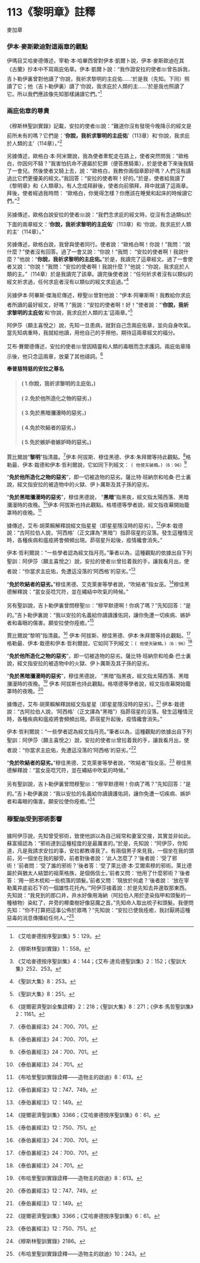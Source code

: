# 113《黎明章》註釋 

麥加章

### 伊本·麥斯歐迪對這兩章的觀點

伊瑪目艾哈麥德傳述，宰勒·本·哈畢西曾對伊本·凱爾卜說，伊本·麥斯歐迪在其《古蘭》抄本中不寫兩庇佑章。伊本·凱爾卜說：“我作證安拉的使者ﷺ曾告訴我，吉卜勒伊裏曾對他讀了‘你說，我祈求黎明的主庇佑……’於是我（先知。下同）照讀了它；他（吉卜勒伊裏）讀了‘你說，我求庇於人類的主……’於是我也照讀了它。所以我們應該像先知那樣誦讀它們。”[^1] 

### 兩庇佑章的尊貴

《穆斯林聖訓實錄》記載，安拉的使者ﷺ說：“難道你沒有發現今晚降示的經文是前所未有的嗎？它們是：‘**你說，我祈求黎明的主庇佑**’（113章）和‘你說，我求庇於人類的主’（114章）。”[^2] 

[^1]:《艾哈麥德按序聖訓集》5：129。

另據傳述，歐格白·本·阿米爾說，我為使者牽駝走在路上，使者突然問我：“歐格白，你因何不騎？”我害怕抗命不遵屬於犯罪（便答應騎乘），於是使者下來後我騎了一會兒。然後使者又騎上去，說：“歐格白，我教你兩個章節好嗎？人們沒有讀過比它們更優美的經文。”我回答：“安拉的使者啊！好的。”於是，使者給我讀了《黎明章》和《人類章》。有人念成拜辭後，使者向前領拜，拜中就讀了這兩章。拜後，使者經過我時問： “歐格白，你覺得怎樣？你應該在睡覺和起床的時候讀它們。”[^3] 

另據傳述，歐格白說安拉的使者ﷺ說：“我們念求庇的經文時，從沒有念過類似於下面的兩章經文：‘**你說，我祈求黎明的主庇佑**’（113章）和 ‘你說，我求庇於人類的主’（114章）。”

另據傳述，歐格白說，我曾與使者同行。使者說：“歐格白啊！你說！”我問：“說什麼？”使者沒有回答。過了一會又說：“你說！”我問： “安拉的使者啊！我說什麼？”他說：“**你說，我祈求黎明的主庇佑。**”於是，我讀完了這章經文。過了一會使者又說：“你說！”我問：“安拉的使者啊！我說什麼？”他說：“你說，我求庇於人類的主。”（114章）於是我讀完了該章。讀完後使者說：“任何祈求者沒有以類似的經文祈求過，任何求庇者沒有以類似的經文求庇過。”[^4] 

另據伊本·阿畢斯·傑海尼傳述，穆聖ﷺ曾對他說：“伊本·阿畢斯啊！我教給你求庇者所讀的最好經文，好嗎？”我說：“安拉的使者啊！好！”使者說：“‘**你說，我祈求黎明的主庇佑**’和‘你說，我求庇於人類的主’這兩章。”[^5] 

阿伊莎（願主喜悅之）說，先知一旦患病，就對自己念兩庇佑章，並向自身吹氣。當先知病重時，我就給他讀，用他自己的手擦他，期待這兩章經文的福分。

艾布·賽爾德傳述，安拉的使者ﷺ曾因精靈和人類的毒眼而念求護詞。兩庇佑章降示後，他只念這兩章，放棄了其他禱詞。[^6] 

**奉普慈特慈的安拉之尊名**

>#### ( 1.你說，我祈求黎明的主庇佑，)
>#### ( 2.免於他所造化之物的惡劣，) 
>#### ( 3.免於黑暗瀰漫時的惡劣，) 
>#### ( 4.免於吹結者的惡劣，)
>#### ( 5.免於嫉妒者嫉妒時的惡劣。)

賈比爾說“**黎明**”指清晨。[^7]伊本·阿拔斯、穆佳黑德、伊本·朱拜爾等持此觀點。[^7]格勒最、伊本·栽德和伊本·哲利爾說，它如同下列經文： `( 他使天破曉。)（6：96）`[^8]

“**免於他所造化之物的惡劣**”，即一切被造物的惡劣。薩比特·班納奈和哈桑·巴士裏說，經文指安拉的被造物中的火獄、伊卜厲斯及其子孫的惡劣。

“**免於黑暗瀰漫時的惡劣**”，穆佳黑德說， “**黑暗**”指黑夜，經文指太陽西落、黑暗瀰漫時的夜晚。[^9]伊本·阿拔斯也持此觀點。格塔德等學者說，經文指夜幕開始籠罩時的夜晚。[^10]

據傳述，艾布·胡萊賴解釋說經文指星星（即星星隱沒時的惡劣）。[^11]伊本·栽德說：“古阿拉伯人說，‘阿西格’（正文譯為“黑暗”）指昴宿星的沒落。發生這種情況時，各種疾病和瘟疫將會頻頻出現。昴宿星升起後，疫情纔會消失。”

伊本·哲利爾說：“一些學者認為經文指月亮。”筆者以為，這種觀點的依據出自下列聖訓：阿伊莎（願主喜悅之）說，安拉的使者ﷺ曾拉着我的手，讓我看月出，使者說：“你當求主庇佑，免遭這沒落的‘阿西格’的惡劣。”[^12]

“**免於吹結者的惡劣。**”穆佳黑德、艾克萊麥等學者說，“吹結者”指女巫。[^13]穆佳黑德解釋說：“當女巫唸咒符，並在繩結中吹氣的時候。”

另有聖訓說，吉卜勒伊裏曾問穆聖ﷺ：“穆罕默德啊！你病了嗎？”先知回答：“是的。”吉卜勒伊裏說：“我以安拉的名義給你讀讀護佑詞，讓你免遭一切疾病、嫉妒者和毒眼的傷害。願安拉使你痊癒。”[^14]

賈比爾說“黎明”指清晨。[^7] 伊本·阿拔斯、穆佳黑德、伊本·朱拜爾等持此觀點。[^8] 格勒最、伊本·栽德和伊本·哲利爾說，它如同下列經文：`( 他使天破曉。)（6：96）`[^9] 

“**免於他所造化之物的惡劣**”，即一切被造物的惡劣。薩比特·班納奈和哈桑·巴士裏說，經文指安拉的被造物中的火獄、伊卜厲斯及其子孫的惡劣。

“**免於黑暗瀰漫時的惡劣**”，穆佳黑德說， “黑暗”指黑夜，經文指太陽西落、黑暗瀰漫時的夜晚。[^10] 伊本·阿拔斯也持此觀點。格塔德等學者說，經文指夜幕開始籠罩時的夜晚。[^11] 

據傳述，艾布·胡萊賴解釋說經文指星星（即星星隱沒時的惡劣）。[^12] 伊本·栽德說：“古阿拉伯人說，‘阿西格’（正文譯為“黑暗”）指昴宿星的沒落。發生這種情況時，各種疾病和瘟疫將會頻頻出現。昴宿星升起後，疫情纔會消失。”

伊本·哲利爾說：“一些學者認為經文指月亮。”筆者以為，這種觀點的依據出自下列聖訓：阿伊莎（願主喜悅之）說，安拉的使者ﷺ曾拉着我的手，讓我看月出，使者說：“你當求主庇佑，免遭這沒落的‘阿西格’的惡劣。”[^13] 

“**免於吹結者的惡劣。**”穆佳黑德、艾克萊麥等學者說，“吹結者”指女巫。[^14] 穆佳黑德解釋說：“當女巫唸咒符，並在繩結中吹氣的時候。”

另有聖訓說，吉卜勒伊裏曾問穆聖ﷺ：“穆罕默德啊！你病了嗎？”先知回答：“是的。”吉卜勒伊裏說：“我以安拉的名義給你讀讀護佑詞，讓你免遭一切疾病、嫉妒者和毒眼的傷害。願安拉使你痊癒。”[^15] 

[^2]:《穆斯林聖訓實錄》1：558。

[^3]:《艾哈麥德按序聖訓集》4：144；《艾布·達烏德聖訓集》2：152；《聖訓大集》252、253。

[^4]:《聖訓大集》8：253。

[^5]:《聖訓大集》8：251。

[^6]:《提爾密濟聖訓全集詮釋》2：218；《聖訓大集》8：271；《伊本·馬哲聖訓集》2：1161。

### 穆聖ﷺ受到邪術影響

據阿伊莎說，先知曾受邪術，致使他誤以為自己經常和妻室交接，其實並非如此。蘇富揚認為：“邪術達到這種程度的是最厲害的。”於是，先知說：“阿伊莎，你知道，凡是我請求安拉的事，安拉都教導我了。有兩個男子來見我，一個坐在我的頭前，另一個坐在我的腳旁。前者對後者說：‘此人怎麼了？’後者說：‘受了邪術！’前者問：‘受了誰的邪術？’後者答：‘受了萊比德·本·艾爾索穆的邪術。萊比德屬於與猶太人結盟的祖萊格族，是個僞信士。’前者又問：‘他用了什麼邪術？’後者答：‘用一把木梳和一些梳落的頭髮。’前者又問：‘現放於何處？’後者說： ‘放在宰勒萬井底岩石下的一個雄性花托內。’”阿伊莎接着說：於是先知去井邊取那東西。先知說：“我見到的那口井，井水好像用海納（阿拉伯人用於塗染指甲和頭髮的一種植物）染紅了，井旁的椰棗樹好像惡魔之首。”先知命人取出梳子和頭髮。我便問先知：“你不打算把這事公佈於眾嗎？”先知說：“安拉已使我痊癒，我討厭將這種惡毒的消息傳播給任何人。”[^16] 

[^7]:《泰伯裏經注》24：700、701。

[^8]:《泰伯裏經注》24：700、701。

[^9]:《泰伯裏經注》24：701。

[^10]:《布哈里聖訓實錄詮釋——造物主的啟迪》8：613。

[^11]:《泰伯裏經注》12：747、749。

[^12]:《泰伯裏經注》12：149。

[^13]:《提爾密濟聖訓集》3366；《艾哈麥德按序聖訓集》6：61。

[^14]:《泰伯裏經注》12：750、751。

[^15]:《穆斯林聖訓實錄》2186。

[^16]:《布哈里聖訓實錄詮釋——造物主的啟迪》10：243。
